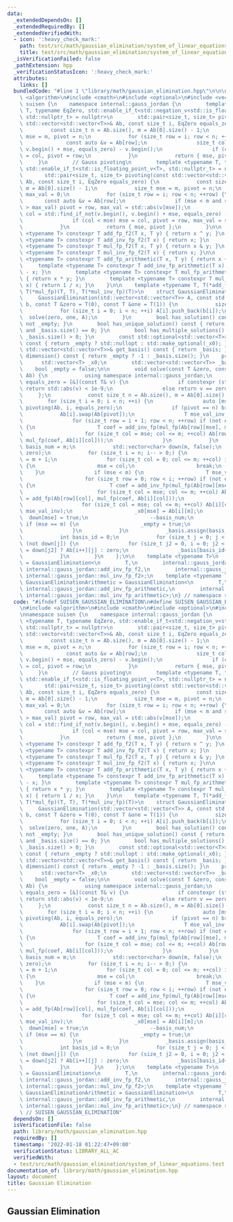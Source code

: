 ```yaml
---
data:
  _extendedDependsOn: []
  _extendedRequiredBy: []
  _extendedVerifiedWith:
  - icon: ':heavy_check_mark:'
    path: test/src/math/gaussian_elimination/system_of_linear_equations.test.cpp
    title: test/src/math/gaussian_elimination/system_of_linear_equations.test.cpp
  _isVerificationFailed: false
  _pathExtension: hpp
  _verificationStatusIcon: ':heavy_check_mark:'
  attributes:
    links: []
  bundledCode: "#line 1 \"library/math/gaussian_elimination.hpp\"\n\n\n\n#include\
    \ <algorithm>\n#include <cmath>\n#include <optional>\n#include <vector>\n\nnamespace\
    \ suisen {\n    namespace internal::gauss_jordan {\n        template <typename\
    \ T, typename EqZero, std::enable_if_t<std::negation_v<std::is_floating_point<T>>,\
    \ std::nullptr_t> = nullptr>\n        std::pair<size_t, size_t> pivoting(const\
    \ std::vector<std::vector<T>>& Ab, const size_t i, EqZero equals_zero) {\n   \
    \         const size_t n = Ab.size(), m = Ab[0].size() - 1;\n            size_t\
    \ mse = m, pivot = n;\n            for (size_t row = i; row < n; ++row) {\n  \
    \              const auto &v = Ab[row];\n                size_t col = std::find_if_not(v.begin(),\
    \ v.begin() + mse, equals_zero) - v.begin();\n                if (col < mse) mse\
    \ = col, pivot = row;\n            }\n            return { mse, pivot };\n   \
    \     }\n        // Gauss pivoting\n        template <typename T, typename EqZero,\
    \ std::enable_if_t<std::is_floating_point_v<T>, std::nullptr_t> = nullptr>\n \
    \       std::pair<size_t, size_t> pivoting(const std::vector<std::vector<T>>&\
    \ Ab, const size_t i, EqZero equals_zero) {\n            const size_t n = Ab.size(),\
    \ m = Ab[0].size() - 1;\n            size_t mse = m, pivot = n;\n            T\
    \ max_val = 0;\n            for (size_t row = i; row < n; ++row) {\n         \
    \       const auto &v = Ab[row];\n                if (mse < m and std::abs(v[mse])\
    \ > max_val) pivot = row, max_val = std::abs(v[mse]);\n                size_t\
    \ col = std::find_if_not(v.begin(), v.begin() + mse, equals_zero) - v.begin();\n\
    \                if (col < mse) mse = col, pivot = row, max_val = std::abs(Ab[row][col]);\n\
    \            }\n            return { mse, pivot };\n        }\n\n        template\
    \ <typename T> constexpr T add_fp_f2(T x, T y) { return x ^ y; }\n        template\
    \ <typename T> constexpr T add_inv_fp_f2(T x) { return x; }\n        template\
    \ <typename T> constexpr T mul_fp_f2(T x, T y) { return x & y; }\n        template\
    \ <typename T> constexpr T mul_inv_fp_f2(T x) { return x; }\n\n        template\
    \ <typename T> constexpr T add_fp_arithmetic(T x, T y) { return x + y; }\n   \
    \     template <typename T> constexpr T add_inv_fp_arithmetic(T x) { return 0\
    \ - x; }\n        template <typename T> constexpr T mul_fp_arithmetic(T x, T y)\
    \ { return x * y; }\n        template <typename T> constexpr T mul_inv_fp_arithmetic(T\
    \ x) { return 1 / x; }\n    }\n\n    template <typename T, T(*add_fp)(T, T), T(*add_inv_fp)(T),\
    \ T(*mul_fp)(T, T), T(*mul_inv_fp)(T)>\n    struct GaussianElimination {\n   \
    \     GaussianElimination(std::vector<std::vector<T>> A, const std::vector<T>&\
    \ b, const T &zero = T(0), const T &one = T(1)) {\n            size_t n = A.size();\n\
    \            for (size_t i = 0; i < n; ++i) A[i].push_back(b[i]);\n          \
    \  solve(zero, one, A);\n        }\n        bool has_solution() const { return\
    \ not _empty; }\n        bool has_unique_solution() const { return not _empty\
    \ and _basis.size() == 0; }\n        bool has_multiple_solutions() const { return\
    \ _basis.size() > 0; }\n        const std::optional<std::vector<T>> get_solution()\
    \ const { return _empty ? std::nullopt : std::make_optional(_x0); }\n        const\
    \ std::vector<std::vector<T>>& get_basis() const { return _basis; }\n        int\
    \ dimension() const { return _empty ? -1 : _basis.size(); }\n    private:\n  \
    \      std::vector<T> _x0;\n        std::vector<std::vector<T>> _basis;\n    \
    \    bool _empty = false;\n\n        void solve(const T &zero, const T &one, std::vector<std::vector<T>>&\
    \ Ab) {\n            using namespace internal::gauss_jordan;\n            auto\
    \ equals_zero = [&](const T& v) {\n                if constexpr (std::is_floating_point_v<T>)\
    \ return std::abs(v) < 1e-9;\n                else return v == zero;\n       \
    \     };\n            const size_t n = Ab.size(), m = Ab[0].size() - 1;\n    \
    \        for (size_t i = 0; i < n; ++i) {\n                auto [mse, pivot] =\
    \ pivoting(Ab, i, equals_zero);\n                if (pivot == n) break;\n    \
    \            Ab[i].swap(Ab[pivot]);\n                T mse_val_inv = mul_inv_fp(Ab[i][mse]);\n\
    \                for (size_t row = i + 1; row < n; ++row) if (not equals_zero(Ab[row][mse]))\
    \ {\n                    T coef = add_inv_fp(mul_fp(Ab[row][mse], mse_val_inv));\n\
    \                    for (size_t col = mse; col <= m; ++col) Ab[row][col] = add_fp(Ab[row][col],\
    \ mul_fp(coef, Ab[i][col]));\n                }\n            }\n            size_t\
    \ basis_num = m;\n            std::vector<char> down(m, false);\n            _x0.assign(m,\
    \ zero);\n            for (size_t i = n; i-- > 0;) {\n                size_t mse\
    \ = m + 1;\n                for (size_t col = 0; col <= m; ++col) if (not equals_zero(Ab[i][col]))\
    \ {\n                    mse = col;\n                    break;\n            \
    \    }\n                if (mse < m) {\n                    T mse_val_inv = mul_inv_fp(Ab[i][mse]);\n\
    \                    for (size_t row = 0; row < i; ++row) if (not equals_zero(Ab[row][mse]))\
    \ {\n                        T coef = add_inv_fp(mul_fp(Ab[row][mse], mse_val_inv));\n\
    \                        for (size_t col = mse; col <= m; ++col) Ab[row][col]\
    \ = add_fp(Ab[row][col], mul_fp(coef, Ab[i][col]));\n                    }\n \
    \                   for (size_t col = mse; col <= m; ++col) Ab[i][col] = mul_fp(Ab[i][col],\
    \ mse_val_inv);\n                    _x0[mse] = Ab[i][m];\n                  \
    \  down[mse] = true;\n                    --basis_num;\n                } else\
    \ if (mse == m) {\n                    _empty = true;\n                    return;\n\
    \                }\n            }\n            _basis.assign(basis_num, std::vector<T>(m));\n\
    \            int basis_id = 0;\n            for (size_t j = 0; j < m; ++j) if\
    \ (not down[j]) {\n                for (size_t j2 = 0, i = 0; j2 < m; ++j2) _basis[basis_id][j2]\
    \ = down[j2] ? Ab[i++][j] : zero;\n                _basis[basis_id++][j] = add_inv_fp(one);\n\
    \            }\n        }\n    };\n\n    template <typename T>\n    using GaussianEliminationF2\
    \ = GaussianElimination<\n        T,\n        internal::gauss_jordan::add_fp_f2,\
    \ internal::gauss_jordan::add_inv_fp_f2,\n        internal::gauss_jordan::mul_fp_f2,\
    \ internal::gauss_jordan::mul_inv_fp_f2>;\n    template <typename T>\n    using\
    \ GaussianEliminationArithmetic = GaussianElimination<\n        T,\n        internal::gauss_jordan::add_fp_arithmetic,\
    \ internal::gauss_jordan::add_inv_fp_arithmetic,\n        internal::gauss_jordan::mul_fp_arithmetic,\
    \ internal::gauss_jordan::mul_inv_fp_arithmetic>;\n} // namespace suisen\n\n\n"
  code: "#ifndef SUISEN_GAUSSIAN_ELIMINATION\n#define SUISEN_GAUSSIAN_ELIMINATION\n\
    \n#include <algorithm>\n#include <cmath>\n#include <optional>\n#include <vector>\n\
    \nnamespace suisen {\n    namespace internal::gauss_jordan {\n        template\
    \ <typename T, typename EqZero, std::enable_if_t<std::negation_v<std::is_floating_point<T>>,\
    \ std::nullptr_t> = nullptr>\n        std::pair<size_t, size_t> pivoting(const\
    \ std::vector<std::vector<T>>& Ab, const size_t i, EqZero equals_zero) {\n   \
    \         const size_t n = Ab.size(), m = Ab[0].size() - 1;\n            size_t\
    \ mse = m, pivot = n;\n            for (size_t row = i; row < n; ++row) {\n  \
    \              const auto &v = Ab[row];\n                size_t col = std::find_if_not(v.begin(),\
    \ v.begin() + mse, equals_zero) - v.begin();\n                if (col < mse) mse\
    \ = col, pivot = row;\n            }\n            return { mse, pivot };\n   \
    \     }\n        // Gauss pivoting\n        template <typename T, typename EqZero,\
    \ std::enable_if_t<std::is_floating_point_v<T>, std::nullptr_t> = nullptr>\n \
    \       std::pair<size_t, size_t> pivoting(const std::vector<std::vector<T>>&\
    \ Ab, const size_t i, EqZero equals_zero) {\n            const size_t n = Ab.size(),\
    \ m = Ab[0].size() - 1;\n            size_t mse = m, pivot = n;\n            T\
    \ max_val = 0;\n            for (size_t row = i; row < n; ++row) {\n         \
    \       const auto &v = Ab[row];\n                if (mse < m and std::abs(v[mse])\
    \ > max_val) pivot = row, max_val = std::abs(v[mse]);\n                size_t\
    \ col = std::find_if_not(v.begin(), v.begin() + mse, equals_zero) - v.begin();\n\
    \                if (col < mse) mse = col, pivot = row, max_val = std::abs(Ab[row][col]);\n\
    \            }\n            return { mse, pivot };\n        }\n\n        template\
    \ <typename T> constexpr T add_fp_f2(T x, T y) { return x ^ y; }\n        template\
    \ <typename T> constexpr T add_inv_fp_f2(T x) { return x; }\n        template\
    \ <typename T> constexpr T mul_fp_f2(T x, T y) { return x & y; }\n        template\
    \ <typename T> constexpr T mul_inv_fp_f2(T x) { return x; }\n\n        template\
    \ <typename T> constexpr T add_fp_arithmetic(T x, T y) { return x + y; }\n   \
    \     template <typename T> constexpr T add_inv_fp_arithmetic(T x) { return 0\
    \ - x; }\n        template <typename T> constexpr T mul_fp_arithmetic(T x, T y)\
    \ { return x * y; }\n        template <typename T> constexpr T mul_inv_fp_arithmetic(T\
    \ x) { return 1 / x; }\n    }\n\n    template <typename T, T(*add_fp)(T, T), T(*add_inv_fp)(T),\
    \ T(*mul_fp)(T, T), T(*mul_inv_fp)(T)>\n    struct GaussianElimination {\n   \
    \     GaussianElimination(std::vector<std::vector<T>> A, const std::vector<T>&\
    \ b, const T &zero = T(0), const T &one = T(1)) {\n            size_t n = A.size();\n\
    \            for (size_t i = 0; i < n; ++i) A[i].push_back(b[i]);\n          \
    \  solve(zero, one, A);\n        }\n        bool has_solution() const { return\
    \ not _empty; }\n        bool has_unique_solution() const { return not _empty\
    \ and _basis.size() == 0; }\n        bool has_multiple_solutions() const { return\
    \ _basis.size() > 0; }\n        const std::optional<std::vector<T>> get_solution()\
    \ const { return _empty ? std::nullopt : std::make_optional(_x0); }\n        const\
    \ std::vector<std::vector<T>>& get_basis() const { return _basis; }\n        int\
    \ dimension() const { return _empty ? -1 : _basis.size(); }\n    private:\n  \
    \      std::vector<T> _x0;\n        std::vector<std::vector<T>> _basis;\n    \
    \    bool _empty = false;\n\n        void solve(const T &zero, const T &one, std::vector<std::vector<T>>&\
    \ Ab) {\n            using namespace internal::gauss_jordan;\n            auto\
    \ equals_zero = [&](const T& v) {\n                if constexpr (std::is_floating_point_v<T>)\
    \ return std::abs(v) < 1e-9;\n                else return v == zero;\n       \
    \     };\n            const size_t n = Ab.size(), m = Ab[0].size() - 1;\n    \
    \        for (size_t i = 0; i < n; ++i) {\n                auto [mse, pivot] =\
    \ pivoting(Ab, i, equals_zero);\n                if (pivot == n) break;\n    \
    \            Ab[i].swap(Ab[pivot]);\n                T mse_val_inv = mul_inv_fp(Ab[i][mse]);\n\
    \                for (size_t row = i + 1; row < n; ++row) if (not equals_zero(Ab[row][mse]))\
    \ {\n                    T coef = add_inv_fp(mul_fp(Ab[row][mse], mse_val_inv));\n\
    \                    for (size_t col = mse; col <= m; ++col) Ab[row][col] = add_fp(Ab[row][col],\
    \ mul_fp(coef, Ab[i][col]));\n                }\n            }\n            size_t\
    \ basis_num = m;\n            std::vector<char> down(m, false);\n            _x0.assign(m,\
    \ zero);\n            for (size_t i = n; i-- > 0;) {\n                size_t mse\
    \ = m + 1;\n                for (size_t col = 0; col <= m; ++col) if (not equals_zero(Ab[i][col]))\
    \ {\n                    mse = col;\n                    break;\n            \
    \    }\n                if (mse < m) {\n                    T mse_val_inv = mul_inv_fp(Ab[i][mse]);\n\
    \                    for (size_t row = 0; row < i; ++row) if (not equals_zero(Ab[row][mse]))\
    \ {\n                        T coef = add_inv_fp(mul_fp(Ab[row][mse], mse_val_inv));\n\
    \                        for (size_t col = mse; col <= m; ++col) Ab[row][col]\
    \ = add_fp(Ab[row][col], mul_fp(coef, Ab[i][col]));\n                    }\n \
    \                   for (size_t col = mse; col <= m; ++col) Ab[i][col] = mul_fp(Ab[i][col],\
    \ mse_val_inv);\n                    _x0[mse] = Ab[i][m];\n                  \
    \  down[mse] = true;\n                    --basis_num;\n                } else\
    \ if (mse == m) {\n                    _empty = true;\n                    return;\n\
    \                }\n            }\n            _basis.assign(basis_num, std::vector<T>(m));\n\
    \            int basis_id = 0;\n            for (size_t j = 0; j < m; ++j) if\
    \ (not down[j]) {\n                for (size_t j2 = 0, i = 0; j2 < m; ++j2) _basis[basis_id][j2]\
    \ = down[j2] ? Ab[i++][j] : zero;\n                _basis[basis_id++][j] = add_inv_fp(one);\n\
    \            }\n        }\n    };\n\n    template <typename T>\n    using GaussianEliminationF2\
    \ = GaussianElimination<\n        T,\n        internal::gauss_jordan::add_fp_f2,\
    \ internal::gauss_jordan::add_inv_fp_f2,\n        internal::gauss_jordan::mul_fp_f2,\
    \ internal::gauss_jordan::mul_inv_fp_f2>;\n    template <typename T>\n    using\
    \ GaussianEliminationArithmetic = GaussianElimination<\n        T,\n        internal::gauss_jordan::add_fp_arithmetic,\
    \ internal::gauss_jordan::add_inv_fp_arithmetic,\n        internal::gauss_jordan::mul_fp_arithmetic,\
    \ internal::gauss_jordan::mul_inv_fp_arithmetic>;\n} // namespace suisen\n\n#endif\
    \ // SUISEN_GAUSSIAN_ELIMINATION"
  dependsOn: []
  isVerificationFile: false
  path: library/math/gaussian_elimination.hpp
  requiredBy: []
  timestamp: '2022-01-18 01:22:47+09:00'
  verificationStatus: LIBRARY_ALL_AC
  verifiedWith:
  - test/src/math/gaussian_elimination/system_of_linear_equations.test.cpp
documentation_of: library/math/gaussian_elimination.hpp
layout: document
title: Gaussian Elimination
---
```

## Gaussian Elimination